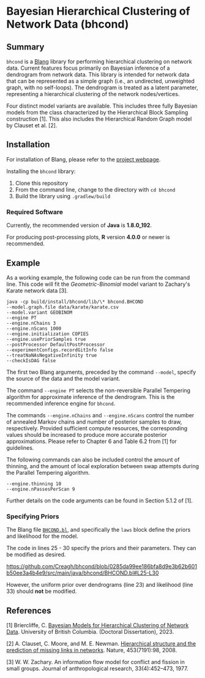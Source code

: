 # Bayesian Hierarchical Clustering of Network Data (bhcond)

## Summary

`bhcond` is a [Blang](https://www.stat.ubc.ca/~bouchard/blang/) library for performing hierarchical clustering on network data. Current features focus primarily on Bayesian inference of a dendrogram from network data. This library is intended for network data that can be represented as a simple graph (i.e., an undirected, unweighted graph, with no self-loops). The dendrogram is treated as a latent parameter, representing a hierarchical clustering of the network nodes/vertices.

Four distinct model variants are available. This includes three fully Bayesian models from the class characterized by the Hierarchical Block Sampling construction [1]. This also includes the Hierarchical Random Graph model by Clauset et al. [2].  

## Installation

For installation of Blang, please refer to the [project webpage](https://www.stat.ubc.ca/~bouchard/blang/index.html).

Installing the `bhcond` library:

1. Clone this repository
2. From the command line, change to the directory with `cd bhcond`
3. Build the library using `.gradlew/build`

### Required Software

Currently, the recommended version of **Java** is **1.8.0_192**.

For producing post-processing plots, **R** version **4.0.0** or newer is recommended.

## Example

As a working example, the following code can be run from the command line. This code will fit the *Geometric-Binomial* model variant to Zachary's Karate network data [3].

```
java -cp build/install/bhcond/lib/\* bhcond.BHCOND 
--model.graph.file data/karate/karate.csv
--model.variant GEOBINOM
--engine PT 
--engine.nChains 3 
--engine.nScans 1000 
--engine.initialization COPIES 
--engine.usePriorSamples true 
--postProcessor DefaultPostProcessor 
--experimentConfigs.recordGitInfo false 
--treatNaNAsNegativeInfinity true 
--checkIsDAG false 
```

The first two Blang arguments, preceded by the command `--model`, specify the source of the data and the model variant.

The command `--engine PT` selects the non-reversible Parallel Tempering algorithm for approximate inference of the dendrogram. This is the recommended inference engine for `bhcond`.

The commands `--engine.nChains` and `--engine.nScans` control the number of annealed Markov chains and number of posterior samples to draw, respectively. Provided sufficient compute resources, the corresponding values should be increased to produce more accurate posterior approximations. Please refer to Chapter 6 and Table 6.2 from [1] for guidelines.

The following commands can also be included control the amount of thinning, and the amount of local exploration between swap attempts during the Parallel Tempering algorithm.

```
--engine.thinning 10 
--engine.nPassesPerScan 9 
```

Further details on the code arguments can be found in Section 5.1.2 of [1].

### Specifying Priors

The Blang file [`BHCOND.bl`](src/main/java/bhcond/BHCOND.bl), and specifically the `laws` block define the priors and likelihood for the model.

The code in lines 25 - 30 specify the priors and their parameters. They can be modified as desired.

https://github.com/Creagh/bhcond/blob/0285da99ee186bfa8d9e3b62b601b50ee3a4b4e9/src/main/java/bhcond/BHCOND.bl#L25-L30

However, the uniform prior over dendrograms (line 23) and likelihood (line 33) should **not** be modified.

## References

[1] Briercliffe, C. [Bayesian Models for Hierarchical Clustering of Network Data](https://open.library.ubc.ca/soa/cIRcle/collections/ubctheses/24/items/1.0433092). University of British Columbia. (Doctoral Dissertation), 2023.
 
[2] A. Clauset, C. Moore, and M. E. Newman. [Hierarchical structure and the prediction of missing links in networks](https://arxiv.org/pdf/0811.0484.pdf). Nature, 453(7191):98, 2008.

[3] W. W. Zachary. An information flow model for conflict and fission in small groups. Journal of anthropological research, 33(4):452–473, 1977.
